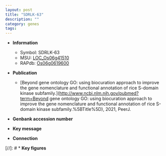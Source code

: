 ```yaml
---
layout: post
title: "SDRLK-63"
description: ""
category: genes
tags: 
---
```


* **Information**  
    + Symbol: SDRLK-63  
    + MSU: [LOC_Os06g41510](http://rice.uga.edu/cgi-bin/ORF_infopage.cgi?orf=LOC_Os06g41510)  
    + RAPdb: [Os06g0619600](http://rapdb.dna.affrc.go.jp/viewer/gbrowse_details/irgsp1?name=Os06g0619600)  

* **Publication**  
    + [Beyond gene ontology GO: using biocuration approach to improve the gene nomenclature and functional annotation of rice S-domain kinase subfamily.](http://www.ncbi.nlm.nih.gov/pubmed?term=Beyond gene ontology GO: using biocuration approach to improve the gene nomenclature and functional annotation of rice S-domain kinase subfamily.%5BTitle%5D), 2021, PeerJ.

* **Genbank accession number**  

* **Key message**  

* **Connection**  

[//]: # * **Key figures**  


